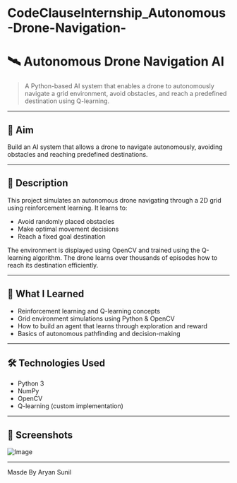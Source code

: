 # CodeClauseInternship_Autonomous-Drone-Navigation-

# 🛰️ Autonomous Drone Navigation AI

> A Python-based AI system that enables a drone to autonomously navigate a grid environment, avoid obstacles, and reach a predefined destination using Q-learning.

---

## 🎯 Aim

Build an AI system that allows a drone to navigate autonomously, avoiding obstacles and reaching predefined destinations.

---

## 📄 Description

This project simulates an autonomous drone navigating through a 2D grid using reinforcement learning. It learns to:
- Avoid randomly placed obstacles
- Make optimal movement decisions
- Reach a fixed goal destination

The environment is displayed using OpenCV and trained using the Q-learning algorithm. The drone learns over thousands of episodes how to reach its destination efficiently.

---

## 🧠 What I Learned

- Reinforcement learning and Q-learning concepts
- Grid environment simulations using Python & OpenCV
- How to build an agent that learns through exploration and reward
- Basics of autonomous pathfinding and decision-making

---

## 🛠 Technologies Used

- Python 3
- NumPy
- OpenCV
- Q-learning (custom implementation)

---

## 📸 Screenshots

![Image](https://github.com/user-attachments/assets/2f5b862c-88d4-40f9-a656-0fe0929557a1)


---

Masde By Aryan Sunil

